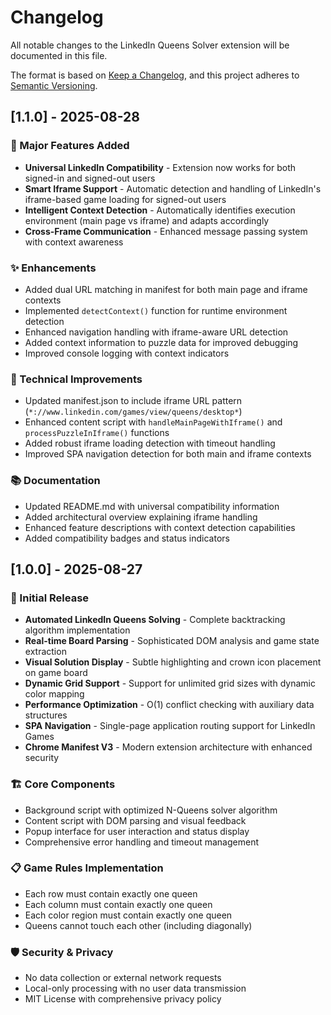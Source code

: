 # Changelog

All notable changes to the LinkedIn Queens Solver extension will be documented in this file.

The format is based on [Keep a Changelog](https://keepachangelog.com/en/1.0.0/),
and this project adheres to [Semantic Versioning](https://semver.org/spec/v2.0.0.html).

## [1.1.0] - 2025-08-28

### 🚀 Major Features Added
- **Universal LinkedIn Compatibility** - Extension now works for both signed-in and signed-out users
- **Smart Iframe Support** - Automatic detection and handling of LinkedIn's iframe-based game loading for signed-out users
- **Intelligent Context Detection** - Automatically identifies execution environment (main page vs iframe) and adapts accordingly
- **Cross-Frame Communication** - Enhanced message passing system with context awareness

### ✨ Enhancements
- Added dual URL matching in manifest for both main page and iframe contexts
- Implemented `detectContext()` function for runtime environment detection
- Enhanced navigation handling with iframe-aware URL detection
- Added context information to puzzle data for improved debugging
- Improved console logging with context indicators

### 🔧 Technical Improvements
- Updated manifest.json to include iframe URL pattern (`*://www.linkedin.com/games/view/queens/desktop*`)
- Enhanced content script with `handleMainPageWithIframe()` and `processPuzzleInIframe()` functions
- Added robust iframe loading detection with timeout handling
- Improved SPA navigation detection for both main and iframe contexts

### 📚 Documentation
- Updated README.md with universal compatibility information
- Added architectural overview explaining iframe handling
- Enhanced feature descriptions with context detection capabilities
- Added compatibility badges and status indicators

## [1.0.0] - 2025-08-27

### 🎉 Initial Release
- **Automated LinkedIn Queens Solving** - Complete backtracking algorithm implementation
- **Real-time Board Parsing** - Sophisticated DOM analysis and game state extraction  
- **Visual Solution Display** - Subtle highlighting and crown icon placement on game board
- **Dynamic Grid Support** - Support for unlimited grid sizes with dynamic color mapping
- **Performance Optimization** - O(1) conflict checking with auxiliary data structures
- **SPA Navigation** - Single-page application routing support for LinkedIn Games
- **Chrome Manifest V3** - Modern extension architecture with enhanced security

### 🏗️ Core Components
- Background script with optimized N-Queens solver algorithm
- Content script with DOM parsing and visual feedback
- Popup interface for user interaction and status display
- Comprehensive error handling and timeout management

### 📋 Game Rules Implementation
- Each row must contain exactly one queen
- Each column must contain exactly one queen  
- Each color region must contain exactly one queen
- Queens cannot touch each other (including diagonally)

### 🛡️ Security & Privacy
- No data collection or external network requests
- Local-only processing with no user data transmission
- MIT License with comprehensive privacy policy
